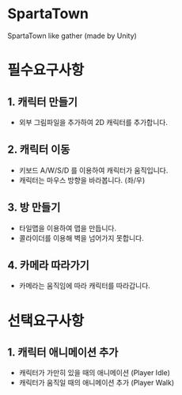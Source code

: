 # SpartaTown
SpartaTown like gather (made by Unity)



# 필수요구사항

## 1. 캐릭터 만들기

* 외부 그림파일을 추가하여 2D 캐릭터를 추가합니다.

## 2. 캐릭터 이동

- 키보드 A/W/S/D 를 이용하여 캐릭터가 움직입니다.
- 캐릭터는 마우스 방향을 바라봅니다. (좌/우)

## 3. 방 만들기

* 타일맵을 이용하여 맵을 만듭니다.
* 콜라이더를 이용해 벽을 넘어가지 못합니다.

## 4. 카메라 따라가기

* 카메라는 움직임에 따라 캐릭터를 따라갑니다.



# 선택요구사항

## 1. 캐릭터 애니메이션 추가

* 캐릭터가 가만히 있을 때의 애니메이션 (Player Idle)
* 캐릭터가 움직일 때의 애니메이션 추가 (Player Walk)
